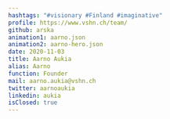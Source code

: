 ```yaml
---
hashtags: "#visionary #Finland #imaginative"
profile: https://www.vshn.ch/team/
github: arska
animation1: aarno.json
animation2: aarno-hero.json
date: 2020-11-03
title: Aarno Aukia
alias: Aarno
function: Founder
mail: aarno.aukia@vshn.ch
twitter: aarnoaukia
linkedin: aukia
isClosed: true
---
```

